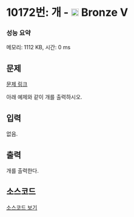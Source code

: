 # 10172번: 개 - <img src="https://static.solved.ac/tier_small/1.svg" style="height:20px" /> Bronze V

<!-- performance -->
### 성능 요약
메모리: 1112 KB, 시간: 0 ms
<!-- end -->

## 문제

[문제 링크](https://boj.kr/10172)


<p>아래 예제와 같이 개를 출력하시오.</p>



## 입력


<p>없음.</p>



## 출력


<p>개를 출력한다.</p>



## 소스코드

[소스코드 보기](개.cpp)